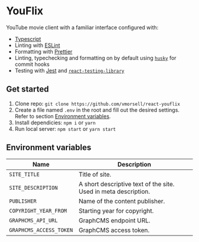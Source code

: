 # YouFlix

YouTube movie client with a familiar interface configured with:

- [Typescript](https://www.typescriptlang.org/)
- Linting with [ESLint](https://eslint.org/)
- Formatting with [Prettier](https://prettier.io/)
- Linting, typechecking and formatting on by default using [`husky`](https://github.com/typicode/husky) for commit hooks
- Testing with [Jest](https://jestjs.io/) and [`react-testing-library`](https://testing-library.com/docs/react-testing-library/intro)

## Get started

1. Clone repo: `git clone https://github.com/vmorsell/react-youflix`
1. Create a file named `.env` in the root and fill out the desired settings. Refer to section [Environment variables](#-environment-variables).
1. Install dependicies: `npm i` or `yarn`
1. Run local server: `npm start` or `yarn start`

## Environment variables

| Name                    | Description                                                     |
| ----------------------- | --------------------------------------------------------------- |
| `SITE_TITLE`            | Title of site.                                                  |
| `SITE_DESCRIPTION`      | A short descriptive text of the site. Used in meta description. |
| `PUBLISHER`             | Name of the content publisher.                                  |
| `COPYRIGHT_YEAR_FROM`   | Starting year for copyright.                                    |
| `GRAPHCMS_API_URL`      | GraphCMS endpoint URL.                                          |
| `GRAPHCMS_ACCESS_TOKEN` | GraphCMS access token.                                          |
